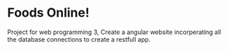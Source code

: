 # Foods Online!
Project for web programming 3, Create a angular website incorperating all the database connections to create a restfull app.